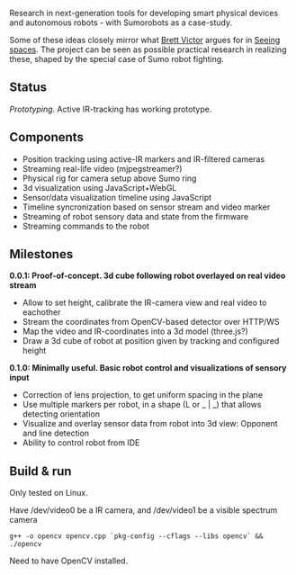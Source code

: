 Research in next-generation tools for developing smart physical devices and 
autonomous robots - with Sumorobots as a case-study.

Some of these ideas closely mirror what [Brett Victor](http://worrydream.com/)
argues for in [Seeing spaces](http://vimeo.com/97903574). The project can be seen
as possible practical research in realizing these, shaped by the special case of Sumo robot fighting.

Status
--------
*Prototyping*. Active IR-tracking has working prototype.

Components
-----------
* Position tracking using active-IR markers and IR-filtered cameras
* Streaming real-life video (mjpegstreamer?)
* Physical rig for camera setup above Sumo ring
* 3d visualization using JavaScript+WebGL
* Sensor/data visualization timeline using JavaScript
* Timeline syncronization based on sensor stream and video marker
* Streaming of robot sensory data and state from the firmware
* Streaming commands to the robot

Milestones
--------------

**0.0.1: Proof-of-concept. 3d cube following robot overlayed on real video stream**

* Allow to set height, calibrate the IR-camera view and real video to eachother
* Stream the coordinates from OpenCV-based detector over HTTP/WS
* Map the video and IR-coordinates into a 3d model (three.js?)
* Draw a 3d cube of robot at position given by tracking and configured height

**0.1.0: Minimally useful. Basic robot control and visualizations of sensory input**

* Correction of lens projection, to get uniform spacing in the plane
* Use multiple markers per robot, in a shape (L or _ | _) that allows detecting orientation
* Visualize and overlay sensor data from robot into 3d view: Opponent and line detection
* Ability to control robot from IDE


Build & run
------------

Only tested on Linux.

Have /dev/video0 be a IR camera, and /dev/video1 be a visible spectrum camera
    
    g++ -o opencv opencv.cpp `pkg-config --cflags --libs opencv` && ./opencv

Need to have OpenCV installed.
